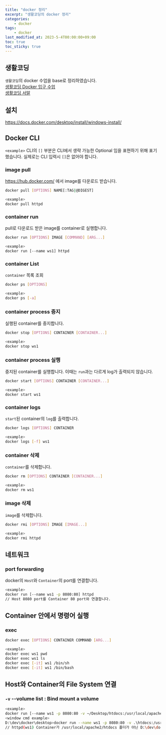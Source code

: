 ```yaml
---
title: "docker 정리"
excerpt: "생활코딩의 docker 정리"
categories:
    - docker
tags:
    - docker
last_modified_at: 2023-5-4T00:00:00+09:00
toc: true
toc_sticky: true
---
```


## 생활코딩
`생활코딩`의 docker 수업을 base로 정리하였습니다.  
[생활코딩 Docker 입구 수업](https://opentutorials.org/course/4781)  
[생활코딩 서말](https://seomal.com/map/1/129)


## 설치
<https://docs.docker.com/desktop/install/windows-install/>

## Docker CLI
`<example>` CLI의 `[]` 부분은 CLI에서 생략 가능한 Optional 임을 표현하기 위해 표기했습니다. 실제로는 CLI 입력시 `[]`은 없어야 합니다.
### image pull
<https://hub.docker.com/> 에서 image를 다운로드 받습니다.
```sh
docker pull [OPTIONS] NAME[:TAG|@DIGEST]

<example>
docker pull httpd
```

### container run
pull로 다운로드 받은 image를 container로 실행합니다.
```sh
docker run [OPTIONS] IMAGE [COMMAND] [ARG...]

<example>
docker run [--name ws1] httpd
```

### container List
`container` 목록 조회
```sh
docker ps [OPTIONS]

<example>
docker ps [-a]
```

### container process 중지
실행된 container를 중지합니다.
```sh
docker stop [OPTIONS] CONTAINER [CONTAINER...]

<example>
docker stop ws1
```

### container process 실행
중지된 container를 실행합니다.
이때는 `run`과는 다르게 log가 출력되지 않습니다.
```sh
docker start [OPTIONS] CONTAINER [CONTAINER...]

<example>
docker start ws1
```

### container logs
`start`된 container의 `log`를 출력합니다.
```sh
docker logs [OPTIONS] CONTAINER

<example>
docker logs [-f] ws1
```

### container 삭제
`container`를 삭제합니다.
```sh
docker rm [OPTIONS] CONTAINER [CONTAINER...]

<example>
docker rm ws1
```

### image 삭제
`image`를 삭제합니다.
```sh
docker rmi [OPTIONS] IMAGE [IMAGE...]

<example>
docker rmi httpd
```

## 네트워크
### port forwarding
docker의 `Host`와 `Container`의 port를 연결합니다.
```sh
<example>
docker run [--name ws1 -p 8080:80] httpd
// Host 8080 port를 Container 80 port와 연결합니다.
```

## Container 안에서 명령어 실행
### exec
```sh
docker exec [OPTIONS] CONTAINER COMMAND [ARG...]

<example>
docker exec ws1 pwd
docker exec ws1 ls
docker exec [-it] ws1 /bin/sh
docker exec [-it] ws1 /bin/bash
```

## Host와 Container의 File System 연결
### `-v` --volume list : Bind mount a volume
```sh
<example>
docker run [--name ws1 -p 8080:80 -v ~/Desktop/htdocs:/usr/local/apache2/htdocs] httpd
<window cmd example>
D:\dev\docker\desktop>docker run --name ws1 -p 8080:80 -v .\htdocs:/usr/local/apache2/htdocs httpd
// httpd(ws1) Container가 /usr/local/apache2/htdocs 폴더가 아닌 D:\dev\docker\desktop\htdocs 폴더를 바라보게 합니다.
```
